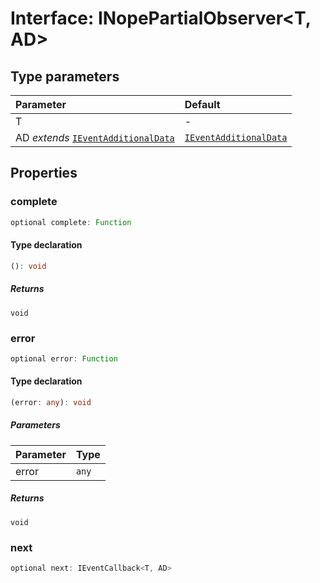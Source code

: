 # Interface: INopePartialObserver<T, AD\>

## Type parameters

| Parameter                                                                                              | Default                                                                                   |
| :----------------------------------------------------------------------------------------------------- | :---------------------------------------------------------------------------------------- |
| T                                                                                                      | -                                                                                         |
| AD _extends_ [`IEventAdditionalData`](../../eventEmitter/interfaces/interface.IEventAdditionalData.md) | [`IEventAdditionalData`](../../eventEmitter/interfaces/interface.IEventAdditionalData.md) |

## Properties

### complete

```ts
optional complete: Function
```

#### Type declaration

```ts
(): void
```

##### Returns

`void`

### error

```ts
optional error: Function
```

#### Type declaration

```ts
(error: any): void
```

##### Parameters

| Parameter | Type  |
| :-------- | :---- |
| error     | `any` |

##### Returns

`void`

### next

```ts
optional next: IEventCallback<T, AD>
```
